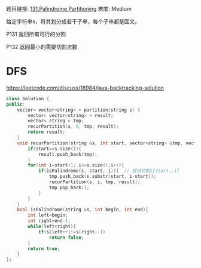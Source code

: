 题目链接: [131.Palindrome Partitioning][1]
难度: Medium

给定字符串s，将其划分成若干子串，每个子串都是回文。

P131 返回所有可行的分割

P132 返回最小的需要切割次数

# DFS

https://leetcode.com/discuss/18984/java-backtracking-solution

```cpp
class Solution {
public:
    vector< vector<string> > partition(string s) {
        vector< vector<string> > result;
        vector< string > tmp;
        recurPartition(s, 0, tmp, result);
        return result;
    }
    void recurPartition(string &s, int start, vector<string> &tmp, vector< vector<string> > &result){
        if(start==s.size()){
            result.push_back(tmp);
        }
        for(int i=start+1; i<=s.size();i++){
            if(isPalindrome(s, start, i)){	// 尝试切割s[start..i]
                tmp.push_back(s.substr(start, i-start));
                recurPartition(s, i, tmp, result);
                tmp.pop_back();
            }
        }
    }
    bool isPalindrome(string &s, int begin, int end){
        int left=begin;
        int right=end-1;
        while(left<right){
            if(s[left++]!=s[right--])
                return false;
        }
        return true;
    }
};
```


[1]: https://leetcode.com/problems/palindrome-partitioning/